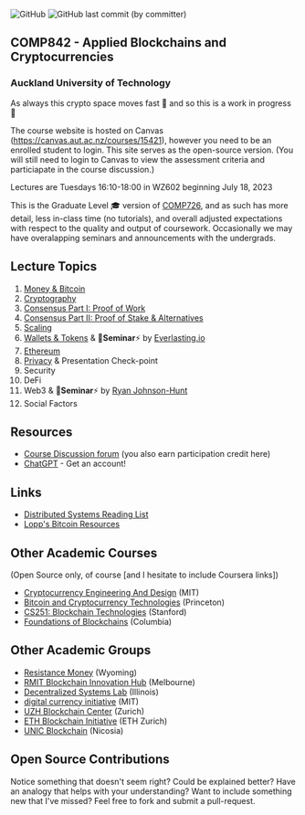 ![GitHub](https://img.shields.io/github/license/millecodex/COMP842) ![GitHub last commit (by committer)](https://img.shields.io/github/last-commit/millecodex/comp842)


## COMP842 - Applied Blockchains and Cryptocurrencies
### Auckland University of Technology

As always this crypto space moves fast :rocket: and so this is a work in progress 🚧

The course website is hosted on Canvas (https://canvas.aut.ac.nz/courses/15421), however you need to be an enrolled student to login. This site serves as the open-source version. (You will still need to login to Canvas to view the assessment criteria and particiapate in the course discussion.) 

Lectures are Tuesdays 16:10-18:00 in WZ602 beginning July 18, 2023

This is the Graduate Level 🎓 version of [COMP726](https://github.com/millecodex/COMP726/), and as such has more detail, less in-class time (no tutorials), and overall adjusted expectations with respect to the quality and output of coursework. Occasionally we may have overalapping seminars and announcements with the undergrads.

## Lecture Topics
1. [Money & Bitcoin](lectures/1-bitcoin.md)
2. [Cryptography](lectures/2-cryptography.md)
3. [Consensus Part I: Proof of Work](lectures/3-consensus-pow.md)
4. [Consensus Part II: Proof of Stake & Alternatives](lectures/4-consensus-pos.md)
5. [Scaling](lectures/5-scaling.md)
6. [Wallets & Tokens](lectures/6-wallets.md) & 🚀**Seminar**⚡ by [Everlasting.io](https://www.everlasting.io/)
7. [Ethereum](lectures/7-ethereum.md)
8. [Privacy](lectures/8-privacy.md) & Presentation Check-point
9. Security
10. DeFi
11. Web3 & 🚀**Seminar**⚡ by [Ryan Johnson-Hunt](https://linktr.ee/ryanjohnsonhunt)
12. Social Factors

## Resources
* [Course Discussion forum](https://canvas.aut.ac.nz/courses/15421/discussion_topics) (you also earn participation credit here)
* [ChatGPT](https://chat.openai.com/auth/login) - Get an account!

## Links
* [Distributed Systems Reading List](https://github.com/theanalyst/awesome-distributed-systems)
* [Lopp's Bitcoin Resources](https://www.lopp.net/bitcoin-information.html)

## Other Academic Courses
(Open Source only, of course [and I hesitate to include Coursera links])
* [Cryptocurrency Engineering And Design](https://ocw.mit.edu/courses/mas-s62-cryptocurrency-engineering-and-design-spring-2018/) (MIT)
* [Bitcoin and Cryptocurrency Technologies](https://bitcoinbook.cs.princeton.edu/) (Princeton)
* [CS251: Blockchain Technologies](https://cs251.stanford.edu/syllabus.html) (Stanford)
* [Foundations of Blockchains](https://timroughgarden.github.io/fob21/) (Columbia)

## Other Academic Groups
* [Resistance Money](https://www.resistance.money/) (Wyoming)
* [RMIT Blockchain Innovation Hub](https://rmitblockchain.io/) (Melbourne)
* [Decentralized Systems Lab](https://decentralize.ece.illinois.edu/) (Illinois)
* [digital currency initiative](https://dci.mit.edu/) (MIT)
* [UZH Blockchain Center](https://www.blockchain.uzh.ch/) (Zurich)
* [ETH Blockchain Initiative](https://blockchain.ethz.ch/) (ETH Zurich)
* [UNIC Blockchain](https://www.unic.ac.cy/blockchain/) (Nicosia)

## Open Source Contributions
Notice something that doesn't seem right? Could be explained better? Have an analogy that helps with your understanding? Want to include something new that I've missed? Feel free to fork and submit a pull-request.
